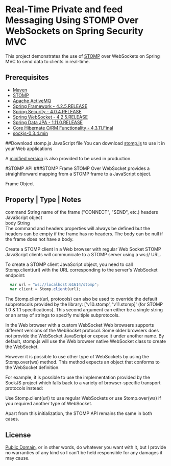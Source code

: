 # Real-Time Private and feed Messaging Using STOMP Over WebSockets on Spring Security MVC

This project demonstrates the use of [STOMP](https://stomp.github.io/) over WebSockets on Spring MVC to send data to clients in real-time.
## Prerequisites

- [Maven](https://maven.apache.org/)
- [STOMP](http://stomp.github.io/)
- [Apache ActiveMQ](http://activemq.apache.org)
- [Spring Framework - 4.2.5.RELEASE](https://spring.io/blog/2016/02/25/spring-framework-4-2-5-available-now)
- [Spring Security - 4.0.4.RELEASE](https://docs.spring.io/spring-security/site/docs/current/reference/html/introduction.html#get-spring-security)
- [Spring WebSocket - 4.2.5.RELEASE](https://docs.spring.io/spring-security/site/docs/current/reference/html/websocket.html)
- [Spring Data JPA - 1.11.0.RELEASE](https://docs.spring.io/spring-data/jpa/docs/current/reference/html/)
- [Core Hibernate O/RM Functionality - 4.3.11.Final](http://hibernate.org/orm/releases/4.3/)
- [sockjs-0.3.4.min](http://sockjs.github.io/sockjs-client/)


##Download stomp.js JavaScript file
You can download [stomp.js](https://raw.githubusercontent.com/jmesnil/stomp-websocket/master/lib/stomp.js) to use it in your Web applications

A [minified version](https://raw.githubusercontent.com/jmesnil/stomp-websocket/master/lib/stomp.min.js) is also provided to be used in production.


#STOMP API
###STOMP Frame
STOMP Over WebSocket provides a straightforward mapping from a STOMP frame to a JavaScript object.



Frame Object

Property	|	Type	|	Notes
----------------------------------------------------
command	String	name of the frame ("CONNECT", "SEND", etc.)
headers	JavaScript object	
body	String	
The command and headers properties will always be defined but the headers can be empty if the frame has no headers. The body can be null if the frame does not have a body.

Create a STOMP client
In a Web browser with regular Web Socket
STOMP JavaScript clients will communicate to a STOMP server using a ws:// URL.

To create a STOMP client JavaScript object, you need to call Stomp.client(url) with the URL corresponding to the server's WebSocket endpoint:

```javascript
  var url = "ws://localhost:61614/stomp";
  var client = Stomp.client(url);
 ```
The Stomp.client(url, protocols) can also be used to override the default subprotocols provided by the library: ['v10.stomp', 'v11.stomp]' (for STOMP 1.0 & 1.1 specifications). This second argument can either be a single string or an array of strings to specify multiple subprotocols.

In the Web browser with a custom WebSocket
Web browsers supports different versions of the WebSocket protocol. Some older browsers does not provide the WebSocket JavaScript or expose it under another name. By default, stomp.js will use the Web browser native WebSocket class to create the WebSocket.

However it is possible to use other type of WebSockets by using the Stomp.over(ws) method. This method expects an object that conforms to the WebSocket definition.

For example, it is possible to use the implementation provided by the SockJS project which falls back to a variety of browser-specific transport protocols instead:


  <script src="http://cdn.sockjs.org/sockjs-0.3.min.js"></script>
  <script>
    // use SockJS implementation instead of the browser's native implementation
    var ws = new SockJS(url);
    var client = Stomp.over(ws);
    [...]
  </script>
Use Stomp.client(url) to use regular WebSockets or use Stomp.over(ws) if you required another type of WebSocket.

Apart from this initialization, the STOMP API remains the same in both cases.

## License

[Public Domain](http://choosealicense.com/licenses/unlicense/), or in other words, do whatever you want with it, but I provide no warranties of any kind so I can't be held responsible for any damages it may cause.
